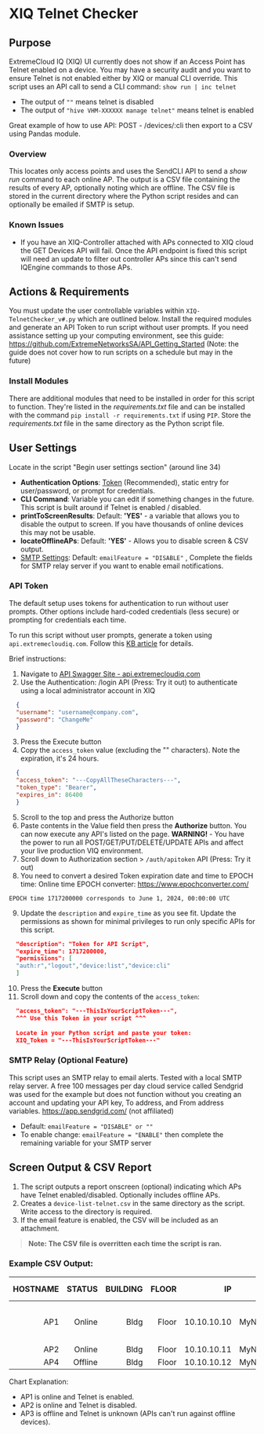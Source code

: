 # XIQ Telnet Checker
## Purpose
ExtremeCloud IQ (XIQ) UI currently does not show if an Access Point has Telnet enabled on a device.  You may have a security audit and you want to ensure Telnet is not enabled either by XIQ or manual CLI override.  This script uses an API call to send a CLI command: `show run | inc telnet`
- The output of `""` means telnet is disabled
- The output of `"hive VHM-XXXXXX manage telnet"` means telnet is enabled

Great example of how to use API: POST - /devices/:cli then export to a CSV using Pandas module.

### Overview 
This locates only access points and uses the SendCLI API to send a *show run* command to each online AP.  The output is a CSV file containing the results of every AP, optionally noting which are offline.  The CSV file is stored in the current directory where the Python script resides and can optionally be emailed if SMTP is setup.

### Known Issues 
- If you have an XIQ-Controller attached with APs connected to XIQ cloud the GET Devices API will fail.  Once the API endpoint is fixed this script will need an update to filter out controller APs since this can't send IQEngine commands to those APs.

## Actions & Requirements
You must update the user controllable variables within `XIQ-TelnetChecker_v#.py` which are outlined below.  Install the required modules and generate an API Token to run script without user prompts.  If you need assistance setting up your computing environment, see this guide: https://github.com/ExtremeNetworksSA/API_Getting_Started (Note: the guide does not cover how to run scripts on a schedule but may in the future)

### Install Modules
There are additional modules that need to be installed in order for this script to function.  They're listed in the *requirements.txt* file and can be installed with the command `pip install -r requirements.txt` if using `PIP`.  Store the *requirements.txt* file in the same directory as the Python script file.

## User Settings
Locate in the script "Begin user settings section" (around  line 34)
  - **Authentication Options**:  [Token](#api-token) (Recommended), static entry for user/password, or prompt for credentials.
  - **CLI Command**:  Variable you can edit if something changes in the future.  This script is built around if Telnet is enabled / disabled.
  - **printToScreenResults**:  Default: **'YES'** - a variable that allows you to disable the output to screen.  If you have thousands of online devices this may not be usable.
  - **locateOfflineAPs**:  Default: **'YES'** - Allows you to disable screen & CSV output.
  - [SMTP Settings](#smtp-relay-optional-feature):  Default: `emailFeature = "DISABLE"` , Complete the fields for SMTP relay server if you want to enable email notifications.

### API Token
The default setup uses tokens for authentication to run without user prompts. Other options include hard-coded credentials (less secure) or prompting for credentials each time.

To run this script without user prompts, generate a token using `api.extremecloudiq.com`. Follow this [KB article](https://extreme-networks.my.site.com/ExtrArticleDetail?an=000102173) for details.

Brief instructions:

  1) Navigate to [API Swagger Site - api.extremecloudiq.com](https://api.extremecloudiq.com)
  2) Use the Authentication: /login API (Press: Try it out) to authenticate using a local administrator account in XIQ
  ```json
    {
    "username": "username@company.com",
    "password": "ChangeMe"
    }
  ```
  3) Press the Execute button
  4) Copy the `access_token` value (excluding the "" characters).  Note the expiration, it's 24 hours.
  ```json
    {
    "access_token": "---CopyAllTheseCharacters---",
    "token_type": "Bearer",
    "expires_in": 86400
    }
  ```
  5) Scroll to the top and press the Authorize button
  6) Paste contents in the Value field then press the **Authorize** button.  You can now execute any API's listed on the page.  **WARNING!** - You have the power to run all POST/GET/PUT/DELETE/UPDATE APIs and affect your live production VIQ environment.
  7) Scroll down to Authorization section > `/auth/apitoken` API (Press: Try it out)
  8) You need to convert a desired Token expiration date and time to EPOCH time:  Online time EPOCH converter:  https://www.epochconverter.com/
  
    EPOCH time 1717200000 corresponds to June 1, 2024, 00:00:00 UTC
  
  9) Update the `description` and `expire_time` as you see fit.  Update the permissions as shown for minimal privileges to run only specific APIs for this script.
  ```json
    "description": "Token for API Script",
    "expire_time": 1717200000,
    "permissions": [
    "auth:r","logout","device:list","device:cli"
    ]
  ```
  10) Press the **Execute** button
  11) Scroll down and copy the contents of the `access_token`:
  ```json
    "access_token": "---ThisIsYourScriptToken---",
    ^^^ Use this Token in your script ^^^
    
    Locate in your Python script and paste your token:
    XIQ_Token = "---ThisIsYourScriptToken---"
  ```

### SMTP Relay (Optional Feature)
This script uses an SMTP relay to email alerts.  Tested with a local SMTP relay server.  A free 100 messages per day cloud service called Sendgrid was used for the example but does not function without you creating an account and updating your API key, To address, and From address variables.
https://app.sendgrid.com/ (not affiliated)
- Default:  `emailFeature = "DISABLE" or ""`
- To enable change:  `emailFeature = "ENABLE"` then complete the remaining variable for your SMTP server

## Screen Output & CSV Report
1) The script outputs a report onscreen (optional) indicating which APs have Telnet enabled/disabled. Optionally includes offline APs.
2) Creates a `device-list-telnet.csv` in the same directory as the script. Write access to the directory is required.
3) If the email feature is enabled, the CSV will be included as an attachment.

>**Note:  The CSV file is overritten each time the script is ran.**

### Example CSV Output:

| HOSTNAME | STATUS | BUILDING | FLOOR | IP | POLICY | MODEL | TELNET ENABLED |
| -------: | ------:| --------:| -----:| --:| ------:| -----:| --------------:|
| AP1 | Online | Bldg | Floor | 10.10.10.10 | MyNetworkPolicy | AP_3000 | Enabled - hive <name> manage telnet | 
| AP2 | Online | Bldg | Floor | 10.10.10.11 | MyNetworkPolicy | AP_4000 | Disabled |
| AP4 | Offline | Bldg | Floor | 10.10.10.12 | MyNetworkPolicy | AP_5010 | Unknown |

Chart Explanation:
- AP1 is online and Telnet is enabled.
- AP2 is online and Telnet is disabled.
- AP3 is offline and Telnet is unknown (APIs can't run against offline devices).
